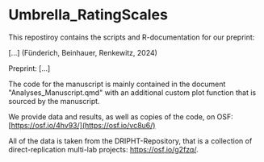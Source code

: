 # Umbrella_RatingScales

This repostiroy contains the scripts and R-documentation for our preprint:

[...] (Fünderich, Beinhauer, Renkewitz, 2024)

Preprint: [...]

The code for the manuscript is mainly contained in the document "Analyses_Manuscript.qmd" with an additional custom plot function that is sourced by the manuscript.

We provide data and results, as well as copies of the code, on OSF: [https://osf.io/4hv93/](https://osf.io/vc8u6/)

All of the data is taken from the DRIPHT-Repository, that is a collection of direct-replication multi-lab projects: https://osf.io/g2fzq/.
